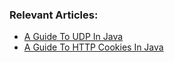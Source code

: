 ### Relevant Articles:
- [A Guide To UDP In Java](http://www.baeldung.com/udp-in-java)
- [A Guide To HTTP Cookies In Java](http://www.baeldung.com/cookies-java)
